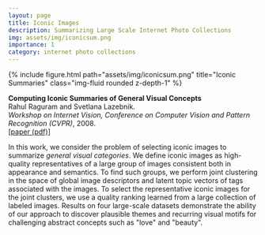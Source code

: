 ```yaml
---
layout: page
title: Iconic Images  
description: Summarizing Large Scale Internet Photo Collections
img: assets/img/iconicsum.png
importance: 1
category: internet photo collections
---
```


<div class="row">
    <div class="col-sm mt-3 mt-md-0">
        {% include figure.html path="assets/img/iconicsum.png" title="Iconic Summaries" class="img-fluid rounded z-depth-1" %}
    </div>
</div>

<b>Computing Iconic Summaries of General Visual Concepts</b><br>
Rahul Raguram and Svetlana Lazebnik.<br>
<i>Workshop on Internet Vision, Conference on Computer Vision and Pattern Recognition (CVPR)</i>, 2008.<br>
[<a href="https://rahulraguram.com/assets/pdf/iconic.pdf">paper (pdf)</a>] 

In this work, we consider the problem of selecting iconic images to summarize <i>general visual categories</i>. We define iconic images as high-quality representatives of a large group of images consistent both in appearance and semantics. To find such groups, we perform joint clustering in the space of global image descriptors and latent topic vectors of tags associated with the images. To select the representative iconic images for the joint clusters, we use a quality ranking learned from a large collection of labeled images. Results on four large-scale datasets demonstrate the ability of our approach to discover plausible themes and recurring visual motifs for challenging abstract concepts such as "love" and "beauty".



